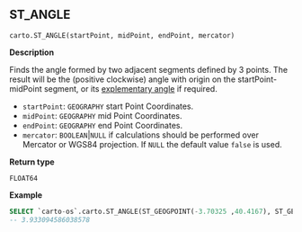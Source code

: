 ## ST_ANGLE

```sql:signature
carto.ST_ANGLE(startPoint, midPoint, endPoint, mercator)
```

**Description**

Finds the angle formed by two adjacent segments defined by 3 points. The result will be the (positive clockwise) angle with origin on the startPoint-midPoint segment, or its [explementary angle](http://www.amathsdictionaryforkids.com/qr/e/explementaryConjugateAngles.html) if required.

* `startPoint`: `GEOGRAPHY` start Point Coordinates.
* `midPoint`: `GEOGRAPHY` mid Point Coordinates.
* `endPoint`: `GEOGRAPHY` end Point Coordinates.
* `mercator`: `BOOLEAN`|`NULL` if calculations should be performed over Mercator or WGS84 projection. If `NULL` the default value `false` is used.

**Return type**

`FLOAT64`


**Example**


``` sql
SELECT `carto-os`.carto.ST_ANGLE(ST_GEOGPOINT(-3.70325 ,40.4167), ST_GEOGPOINT(-4.70325 ,10.4167), ST_GEOGPOINT(-5.70325 ,40.4167), false);
-- 3.933094586038578
```
